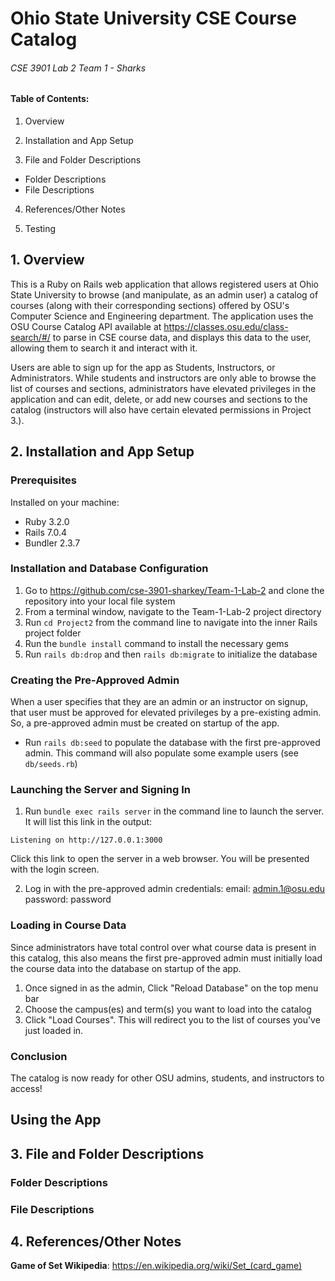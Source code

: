 # Ohio State University CSE Course Catalog

###### CSE 3901 Lab 2 Team 1 - Sharks

#### Table of Contents:
1. Overview

2. Installation and App Setup

3. File and Folder Descriptions
- Folder Descriptions
- File Descriptions

4. References/Other Notes

5. Testing

## 1. Overview
This is a Ruby on Rails web application that allows registered users at Ohio State University to browse (and manipulate, as an admin user) a catalog of courses (along with their corresponding sections) offered by OSU's Computer Science and Engineering department. The application uses the OSU Course Catalog API available at https://classes.osu.edu/class-search/#/ to parse in CSE course data, and displays this data to the user, allowing them to search it and interact with it. 

Users are able to sign up for the app as Students, Instructors, or Administrators. While students and instructors are only able to browse the list of courses and sections, administrators have elevated privileges in the application and can edit, delete, or add new courses and sections to the catalog (instructors will also have certain elevated permissions in Project 3.). 


## 2. Installation and App Setup

### Prerequisites
Installed on your machine:
- Ruby 3.2.0
- Rails 7.0.4
- Bundler 2.3.7

### Installation and Database Configuration
1. Go to https://github.com/cse-3901-sharkey/Team-1-Lab-2 and clone the repository into your local file system
2. From a terminal window, navigate to the Team-1-Lab-2 project directory
3. Run `cd Project2` from the command line to navigate into the inner Rails project folder
4. Run the `bundle install` command to install the necessary gems
5. Run `rails db:drop` and then `rails db:migrate` to initialize the database 

### Creating the Pre-Approved Admin
When a user specifies that they are an admin or an instructor on signup, that user must be approved for elevated privileges by a pre-existing admin. So, a pre-approved admin must be created on startup of the app. 

- Run `rails db:seed` to populate the database with the first pre-approved admin. This command will also populate some example users (see `db/seeds.rb`)

### Launching the Server and Signing In

1. Run `bundle exec rails server` in the command line to launch the server. It will list this link in the output:

`Listening on http://127.0.0.1:3000`

Click this link to open the server in a web browser. You will be presented with the login screen.

2. Log in with the pre-approved admin credentials:
email: admin.1@osu.edu
password: password


### Loading in Course Data

Since administrators have total control over what course data is present in this catalog, this also means the first pre-approved admin must initially load the course data into the database on startup of the app.

1. Once signed in as the admin, Click "Reload Database" on the top menu bar 
2. Choose the campus(es) and term(s) you want to load into the catalog
3. Click "Load Courses". This will redirect you to the list of courses you've just loaded in. 

### Conclusion
The catalog is now ready for other OSU admins, students, and instructors to access!

## Using the App




## 3. File and Folder Descriptions

### **Folder Descriptions**



### **File Descriptions**


## 4. References/Other Notes

**Game of Set Wikipedia**: https://en.wikipedia.org/wiki/Set_(card_game) 


